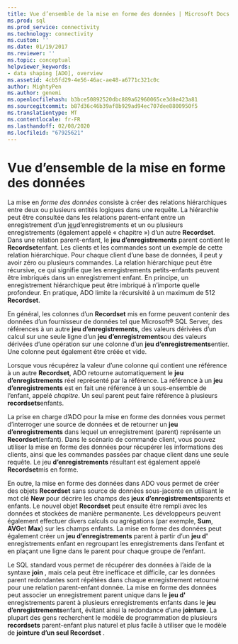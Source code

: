 ```yaml
---
title: Vue d’ensemble de la mise en forme des données | Microsoft Docs
ms.prod: sql
ms.prod_service: connectivity
ms.technology: connectivity
ms.custom: ''
ms.date: 01/19/2017
ms.reviewer: ''
ms.topic: conceptual
helpviewer_keywords:
- data shaping [ADO], overview
ms.assetid: 4cb5fd29-4e56-46ac-ae48-a6771c321c0c
author: MightyPen
ms.author: genemi
ms.openlocfilehash: b3bce50892520dbc889a62960065ce3d8e423a81
ms.sourcegitcommit: b87d36c46b39af8b929ad94ec707dee8800950f5
ms.translationtype: MT
ms.contentlocale: fr-FR
ms.lasthandoff: 02/08/2020
ms.locfileid: "67925621"
---
```

# <a name="data-shaping-overview"></a>Vue d’ensemble de la mise en forme des données
La mise en *forme des données* consiste à créer des relations hiérarchiques entre deux ou plusieurs entités logiques dans une requête. La hiérarchie peut être consultée dans les relations parent-enfant entre un enregistrement d’un [jeu](../../../ado/reference/ado-api/recordset-object-ado.md)d’enregistrements et un ou plusieurs enregistrements (également appelé « chapitre ») d’un autre **Recordset**. Dans une relation parent-enfant, le **jeu d’enregistrements** parent contient le **Recordset**enfant. Les clients et les commandes sont un exemple de cette relation hiérarchique. Pour chaque client d’une base de données, il peut y avoir zéro ou plusieurs commandes. La relation hiérarchique peut être récursive, ce qui signifie que les enregistrements petits-enfants peuvent être imbriqués dans un enregistrement enfant. En principe, un enregistrement hiérarchique peut être imbriqué à n’importe quelle profondeur. En pratique, ADO limite la récursivité à un maximum de 512 **Recordset**.  
  
 En général, les colonnes d’un **Recordset** mis en forme peuvent contenir des données d’un fournisseur de données tel que Microsoft® SQL Server, des références à un autre **jeu d’enregistrements**, des valeurs dérivées d’un calcul sur une seule ligne d’un **jeu d’enregistrements**ou des valeurs dérivées d’une opération sur une colonne d’un **jeu d’enregistrements**entier. Une colonne peut également être créée et vide.  
  
 Lorsque vous récupérez la valeur d’une colonne qui contient une référence à un autre **Recordset**, ADO retourne automatiquement le **jeu d’enregistrements** réel représenté par la référence. La référence à un **jeu d’enregistrements** est en fait une référence à un sous-ensemble de l’enfant, appelé *chapitre*. Un seul parent peut faire référence à plusieurs **recordsets**enfants.  
  
 La prise en charge d’ADO pour la mise en forme des données vous permet d’interroger une source de données et de retourner un **jeu d’enregistrements** dans lequel un enregistrement (parent) représente un **Recordset**(enfant). Dans le scénario de commande client, vous pouvez utiliser la mise en forme des données pour récupérer les informations des clients, ainsi que les commandes passées par chaque client dans une seule requête. Le jeu **d’enregistrements** résultant est également appelé **Recordset**mis en forme.  
  
 En outre, la mise en forme des données dans ADO vous permet de créer des objets **Recordset** sans source de données sous-jacente en utilisant le mot clé **New** pour décrire les champs des **jeux d’enregistrements**parents et enfants. Le nouvel objet **Recordset** peut ensuite être rempli avec les données et stockées de manière permanente. Les développeurs peuvent également effectuer divers calculs ou agrégations (par exemple, **Sum**, **AVG**et **Max**) sur les champs enfants. La mise en forme des données peut également créer un **jeu d’enregistrements** parent à partir d’un **jeu d'** enregistrements enfant en regroupant les enregistrements dans l’enfant et en plaçant une ligne dans le parent pour chaque groupe de l’enfant.  
  
 Le SQL standard vous permet de récupérer des données à l’aide de la syntaxe **join** , mais cela peut être inefficace et difficile, car les données parent redondantes sont répétées dans chaque enregistrement retourné pour une relation parent-enfant donnée. La mise en forme des données peut associer un enregistrement parent unique dans le **jeu d'** enregistrements parent à plusieurs enregistrements enfants dans le **jeu d’enregistrements**enfant, évitant ainsi la redondance d’une **jointure**. La plupart des gens recherchent le modèle de programmation de plusieurs **recordsets** parent-enfant plus naturel et plus facile à utiliser que le modèle de **jointure d’un seul Recordset** .
